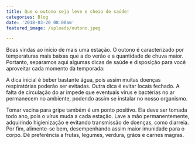 ```yaml
---
title: Que o outono seja leve e cheio de saúde!
categories: Blog
date: '2018-03-20 08:00am'
featured_image: /uploads/outono.jpeg

---
```

Boas vindas ao início de mais uma estação. O outono é caracterizado por temperaturas mais baixas que a do verão e a quantidade de chuva maior. Portanto, separamos aqui algumas dicas de saúde e disposição para você aproveitar cada momento da temporada: 

A dica inicial é beber bastante água, pois assim muitas doenças respiratórias poderão ser evitadas. Outra dica é evitar locais fechado. A falta de circulação do ar impede que eventuais vírus e bactérias no ar permanecem no ambiente, podendo assim se instalar no nosso organismo. 

Tomar vacina para gripe também é um ponto positivo.  Ela deve ser tomada todo ano, pois o vírus muda a cada estação. Lave a mão permanentemente, adquirindo higienização e evitando transmissão de doenças, como diarreia. Por fim, alimente-se bem, desempenhando assim maior imunidade para o corpo. Dê preferência a frutas, legumes, verdura, grãos e carnes magras.
